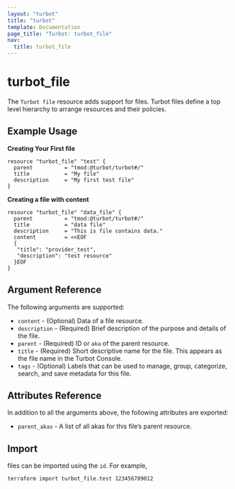 ```yaml
---
layout: "turbot"
title: "turbot"
template: Documentation
page_title: "Turbot: turbot_file"
nav:
  title: turbot_file
---
```


# turbot_file

The `Turbot file` resource adds support for files. Turbot files define a top level hierarchy to arrange resources and their policies.

## Example Usage

**Creating Your First file**

```hcl
resource "turbot_file" "test" {
  parent          = "tmod:@turbot/turbot#/"
  title           = "My file"
  description     = "My first test file"
}
```

**Creating a file with content**

```hcl
resource "turbot_file" "data_file" {
  parent          = "tmod:@turbot/turbot#/"
  title           = "data file"
  description     = "This is file contains data."
  content         = <<EOF
  {
   "title": "provider_test",
   "description": "test resource"
  }EOF
}
```

## Argument Reference

The following arguments are supported:

- `content` - (Optional) Data of a file resource.
- `description` - (Required) Brief description of the purpose and details of the file.
- `parent` - (Required) ID or `aka` of the parent resource.
- `title` - (Required) Short descriptive name for the file. This appears as the file name in the Turbot Console.
- `tags` - (Optional) Labels that can be used to manage, group, categorize, search, and save metadata for this file.

## Attributes Reference

In addition to all the arguments above, the following attributes are exported:

- `parent_akas` - A list of all akas for this file’s parent resource.

## Import

files can be imported using the `id`. For example,

```
terraform import turbot_file.test 123456789012
```
